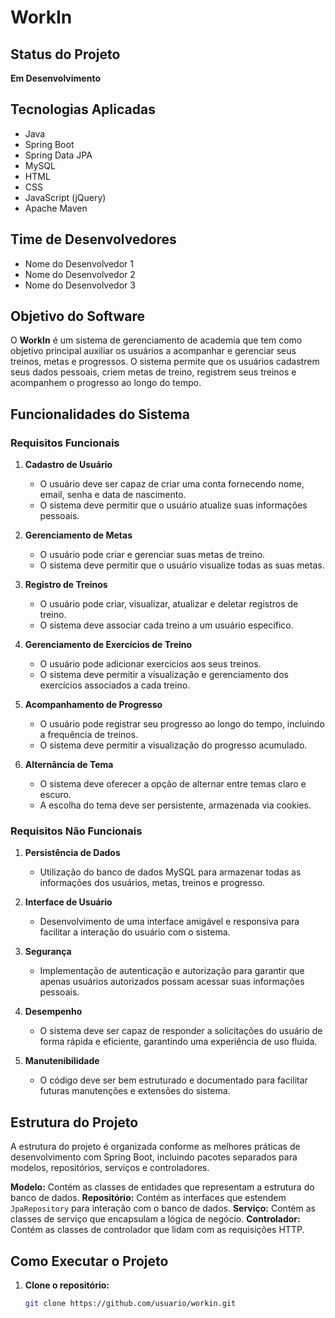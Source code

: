 # WorkIn

## Status do Projeto
**Em Desenvolvimento**

## Tecnologias Aplicadas
- Java
- Spring Boot
- Spring Data JPA
- MySQL
- HTML
- CSS
- JavaScript (jQuery)
- Apache Maven

## Time de Desenvolvedores
- Nome do Desenvolvedor 1
- Nome do Desenvolvedor 2
- Nome do Desenvolvedor 3

## Objetivo do Software
O **WorkIn** é um sistema de gerenciamento de academia que tem como objetivo principal auxiliar os usuários a acompanhar e gerenciar seus treinos, metas e progressos. O sistema permite que os usuários cadastrem seus dados pessoais, criem metas de treino, registrem seus treinos e acompanhem o progresso ao longo do tempo.

## Funcionalidades do Sistema
### Requisitos Funcionais
1. **Cadastro de Usuário**
   - O usuário deve ser capaz de criar uma conta fornecendo nome, email, senha e data de nascimento.
   - O sistema deve permitir que o usuário atualize suas informações pessoais.

2. **Gerenciamento de Metas**
   - O usuário pode criar e gerenciar suas metas de treino.
   - O sistema deve permitir que o usuário visualize todas as suas metas.

3. **Registro de Treinos**
   - O usuário pode criar, visualizar, atualizar e deletar registros de treino.
   - O sistema deve associar cada treino a um usuário específico.

4. **Gerenciamento de Exercícios de Treino**
   - O usuário pode adicionar exercícios aos seus treinos.
   - O sistema deve permitir a visualização e gerenciamento dos exercícios associados a cada treino.

5. **Acompanhamento de Progresso**
   - O usuário pode registrar seu progresso ao longo do tempo, incluindo a frequência de treinos.
   - O sistema deve permitir a visualização do progresso acumulado.

6. **Alternância de Tema**
   - O sistema deve oferecer a opção de alternar entre temas claro e escuro.
   - A escolha do tema deve ser persistente, armazenada via cookies.

### Requisitos Não Funcionais
1. **Persistência de Dados**
   - Utilização do banco de dados MySQL para armazenar todas as informações dos usuários, metas, treinos e progresso.

2. **Interface de Usuário**
   - Desenvolvimento de uma interface amigável e responsiva para facilitar a interação do usuário com o sistema.

3. **Segurança**
   - Implementação de autenticação e autorização para garantir que apenas usuários autorizados possam acessar suas informações pessoais.

4. **Desempenho**
   - O sistema deve ser capaz de responder a solicitações do usuário de forma rápida e eficiente, garantindo uma experiência de uso fluida.

5. **Manutenibilidade**
   - O código deve ser bem estruturado e documentado para facilitar futuras manutenções e extensões do sistema.

## Estrutura do Projeto
A estrutura do projeto é organizada conforme as melhores práticas de desenvolvimento com Spring Boot, incluindo pacotes separados para modelos, repositórios, serviços e controladores.

**Modelo:** Contém as classes de entidades que representam a estrutura do banco de dados.
**Repositório:** Contém as interfaces que estendem `JpaRepository` para interação com o banco de dados.
**Serviço:** Contém as classes de serviço que encapsulam a lógica de negócio.
**Controlador:** Contém as classes de controlador que lidam com as requisições HTTP.

## Como Executar o Projeto
1. **Clone o repositório:**
   ```sh
   git clone https://github.com/usuario/workin.git
